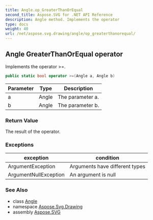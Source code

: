 ```yaml
---
title: Angle.op_GreaterThanOrEqual
second_title: Aspose.SVG for .NET API Reference
description: Angle method. Implements the operator 
type: docs
weight: 40
url: /net/aspose.svg.drawing/angle/op_greaterthanorequal/
---
```

## Angle GreaterThanOrEqual operator

Implements the operator &gt;=.

```csharp
public static bool operator >=(Angle a, Angle b)
```

| Parameter | Type | Description |
| --- | --- | --- |
| a | Angle | The parameter a. |
| b | Angle | The parameter b. |

### Return Value

The result of the operator.

### Exceptions

| exception | condition |
| --- | --- |
| ArgumentException | Arguments have different types |
| ArgumentNullException | An argument is null |

### See Also

* class [Angle](../)
* namespace [Aspose.Svg.Drawing](../../../aspose.svg.drawing/)
* assembly [Aspose.SVG](../../../)
